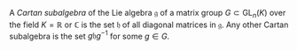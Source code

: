 A *Cartan subalgebra* of the Lie algebra $\mathfrak{g}$ of a matrix group $G \subset \mathrm{GL}_n(K)$ over the field $K = \mathbb{R}$ or $\mathbb{C}$ is the set $\mathfrak{h}$ of all diagonal matrices in $\mathfrak{g}$. Any other Cartan subalgebra is the set $g \mathfrak{h} g^{-1}$ for some $g \in G$.
